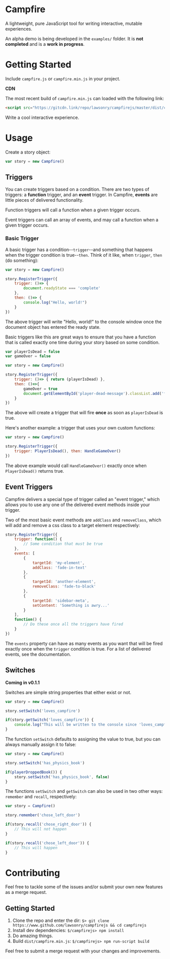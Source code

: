 # Campfire

A lightweight, pure JavaScript tool for writing interactive, mutable experiences.

An alpha demo is being developed in the `examples/` folder. It is **not completed** and is a **work in progress**.

# Getting Started

Include `campfire.js` or `campfire.min.js` in your project.

**CDN**

The most recent build of `campfire.min.js` can loaded with the following link:

```html
<script src="https://gitcdn.link/repo/lawsonry/campfirejs/master/dist/campfire.min.js"></script>
```

Write a cool interactive experience. 

# Usage

Create a story object:

```js
var story = new Campfire()
```

## Triggers

You can create triggers based on a condition. There are two types of triggers: a **function** trigger, and an **event** trigger. In Campfire, **events** are little pieces of delivered functionality. 

Function triggers will call a function when a given trigger occurs. 

Event triggers can call an array of events, and may call a function when a given trigger occurs.

### Basic Trigger

A basic trigger has a condition--`trigger`--and something that happens when the trigger condition is true--`then`. Think of it like, when `trigger`, `then` (do something):

```js
var story = new Campfire()

story.RegisterTrigger({
    trigger: ()=> { 
        document.readyState === 'complete' 
    },
    then: ()=> { 
        console.log("Hello, world!")
    }
})
```

The above trigger will write "Hello, world!" to the console window once the document object has entered the ready state. 

Basic triggers like this are great ways to ensure that you have a function that is called exactly one time during your story based on some condition. 

```js
var playerIsDead = false
var gameOver = false

var story = new Campfire()

story.RegisterTrigger({
    trigger: ()=> { return (playerIsDead) },
    then: ()=>{ 
        gameOver = true
        document.getElementById('player-dead-message').classList.add('fade-in-message')
    }
})
```

The above will create a trigger that will fire **once** as soon as `playerIsDead` is true.

Here's another example: a trigger that uses your own custom functions:

```js
var story = new Campfire()

story.RegisterTrigger({
    trigger: PlayerIsDead(), then: HandleGameOver()
})
```

The above example would call `HandleGameOver()` exactly once when `PlayerIsDead()` returns true. 

## Event Triggers

Campfire delivers a special type of trigger called an "event trigger," which allows you to use any one of the delivered event methods inside your trigger. 

Two of the most basic event methods are `addClass` and `removeClass`, which will add and remove a css class to a target element respectively:

```js
story.RegisterTrigger({
    trigger: function() {
        // Some condition that must be true
    },
    events: [
        {
            targetId: 'my-element',
            addClass: 'fade-in-text'
        },
        {
            targetId: 'another-element',
            removeClass: 'fade-to-black'
        },
        {
            targetId: 'sidebar-meta',
            setContent: 'Something is awry...'
        }
    ],
    function() {
        // Do these once all the triggers have fired
    }
})
```

The `events` property can have as many events as you want that will be fired exactly once when the `trigger` condition is true. For a list of delivered events, see the documentation. 

## Switches

**Coming in v0.1.1**

Switches are simple string properties that either exist or not. 

```js
var story = new Campfire()

story.setSwitch('loves_campfire')

if(story.getSwitch('loves_campfire')) {
    console.log("This will be written to the console since 'loves_campfire' was set to true")
}
```

The function `setSwitch` defaults to assigning the value to true, but you can always manually assign it to false:

```js 
var story = new Campfire()

story.setSwitch('has_physics_book')

if(playerDroppedBook()) {
    story.setSwitch('has_physics_book', false)
}
```

The functions `setSwitch` and `getSwitch` can also be used in two other ways: `remember` and `recall`, respectively:

```js
var story = Campfire()

story.remember('chose_left_door')

if(story.recall('chose_right_door')) {
    // This will not happen
}

if(story.recall('chose_left_door')) {
    // This will happen
}
```

# Contributing

Feel free to tackle some of the issues and/or submit your own new features as a merge request. 

## Getting Started

1. Clone the repo and enter the dir: `$> git clone https://www.github.com/lawsonry/campfirejs && cd campfirejs`
2. Install dev dependencies: `$/campfirejs> npm install`
3. Do amazing things.
4. Build `dist/campfire.min.js`: `$/campfirejs> npm run-script build`

Feel free to submit a merge request with your changes and improvements. 
